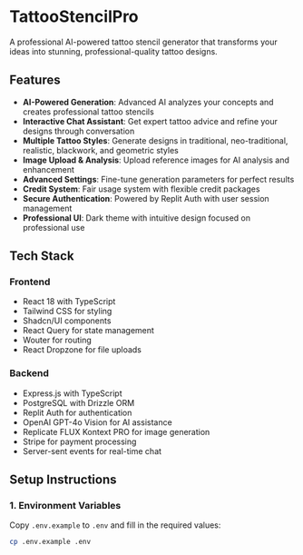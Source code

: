 # TattooStencilPro

A professional AI-powered tattoo stencil generator that transforms your ideas into stunning, professional-quality tattoo designs.

## Features

- **AI-Powered Generation**: Advanced AI analyzes your concepts and creates professional tattoo stencils
- **Interactive Chat Assistant**: Get expert tattoo advice and refine your designs through conversation
- **Multiple Tattoo Styles**: Generate designs in traditional, neo-traditional, realistic, blackwork, and geometric styles
- **Image Upload & Analysis**: Upload reference images for AI analysis and enhancement
- **Advanced Settings**: Fine-tune generation parameters for perfect results
- **Credit System**: Fair usage system with flexible credit packages
- **Secure Authentication**: Powered by Replit Auth with user session management
- **Professional UI**: Dark theme with intuitive design focused on professional use

## Tech Stack

### Frontend
- React 18 with TypeScript
- Tailwind CSS for styling
- Shadcn/UI components
- React Query for state management
- Wouter for routing
- React Dropzone for file uploads

### Backend
- Express.js with TypeScript
- PostgreSQL with Drizzle ORM
- Replit Auth for authentication
- OpenAI GPT-4o Vision for AI assistance
- Replicate FLUX Kontext PRO for image generation
- Stripe for payment processing
- Server-sent events for real-time chat

## Setup Instructions

### 1. Environment Variables

Copy `.env.example` to `.env` and fill in the required values:

```bash
cp .env.example .env
